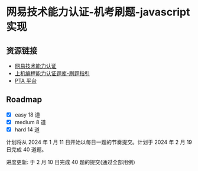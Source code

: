 # 网易技术能力认证-机考刷题-javascript 实现

## 资源链接

- [网易技术能力认证](https://salon.netease.com/inner-exam/home)
- [上机编程能力认证题库-刷题指引](https://docs.popo.netease.com/team/pc/869lycrz/pageDetail/4621d86459de4108bed21c6125262a71)
- [PTA 平台](https://pintia.cn/problem-sets/active)

## Roadmap

- [x] easy 18 道
- [x] medium 8 道
- [x] hard 14 道

计划将从 2024 年 1 月 11 日开始以每日一题的节奏提交。计划于 2024 年 2 月 19 日完成 40 道题。

进度更新: 于 2 月 10 日完成 40 题的提交(通过全部用例)
